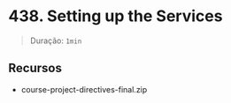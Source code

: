 # 438. Setting up the Services

> Duração: `1min`

## Recursos
- course-project-directives-final.zip
